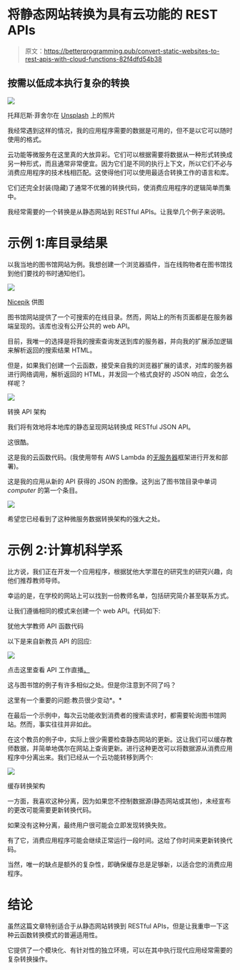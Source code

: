 # 将静态网站转换为具有云功能的 REST APIs

> 原文：<https://betterprogramming.pub/convert-static-websites-to-rest-apis-with-cloud-functions-82f4dfd54b38>

## 按需以低成本执行复杂的转换

![](img/1723b3ec019f508bd928db3399e86654.png)

托拜厄斯·菲舍尔在 [Unsplash](https://unsplash.com/search/photos/data?utm_source=unsplash&utm_medium=referral&utm_content=creditCopyText) 上的照片

我经常遇到这样的情况，我的应用程序需要的数据是可用的，但不是以它可以随时使用的格式。

云功能等微服务在这里真的大放异彩。它们可以根据需要将数据从一种形式转换成另一种形式，而且通常非常便宜。因为它们是不同的执行上下文，所以它们不必与消费应用程序的技术栈相匹配。这使得他们可以使用最适合转换工作的语言和库。

它们还完全封装(隐藏)了通常不优雅的转换代码，使消费应用程序的逻辑简单而集中。

我经常需要的一个转换是从静态网站到 RESTful APIs。让我举几个例子来说明。

# 示例 1:库目录结果

以我当地的图书馆网站为例。我想创建一个浏览器插件，当在线购物者在图书馆找到他们要找的书时通知他们。

![](img/730abfef26362198237450d60283a11a.png)

[Nicepik](https://www.nicepik.com/selective-focus-photography-of-pile-of-hardbound-books-old-vintage-chipped-table-wood-free-photo-30373) 供图

图书馆网站提供了一个可搜索的在线目录。然而，网站上的所有页面都是在服务器端呈现的。该库也没有公开公共的 web API。

目前，我唯一的选择是将我的搜索查询发送到库的服务器，并向我的扩展添加逻辑来解析返回的搜索结果 HTML。

但是，如果我们创建一个云函数，接受来自我的浏览器扩展的请求，对库的服务器进行网络调用，解析返回的 HTML，并发回一个格式良好的 JSON 响应，会怎么样呢？

![](img/e0acd0357499292f7dfe9d31f2b2adda.png)

转换 API 架构

我们将有效地将本地库的静态呈现网站转换成 RESTful JSON API。

这很酷。

这是我的云函数代码。(我使用带有 AWS Lambda 的[无服务器](https://serverless.com/)框架进行开发和部署)。

这是我的应用从新的 API 获得的 JSON 的图像。这列出了图书馆目录中单词 *computer* 的第一个条目。

![](img/f31d9b276b7e2bf6c38d0179156f7369.png)

希望您已经看到了这种微服务数据转换架构的强大之处。

# 示例 2:计算机科学系

比方说，我们正在开发一个应用程序，根据犹他大学潜在的研究生的研究兴趣，向他们推荐教师导师。

幸运的是，在学校的网站上可以找到一份教师名单，包括研究简介甚至联系方式。

让我们遵循相同的模式来创建一个 web API。代码如下:

犹他大学教师 API 函数代码

以下是来自新教员 API 的回应:

![](img/63378a9fb68d763e3ea6907f5d917fc6.png)

点击这里查看 API 工作直播[。](https://91iqp08xwg.execute-api.us-east-1.amazonaws.com/dev/faculty)

这与图书馆的例子有许多相似之处。但是你注意到不同了吗？

这里有一个重要的问题:教员很少变动*。*

在最后一个示例中，每次云功能收到消费者的搜索请求时，都需要轮询图书馆网站。然而，事实往往并非如此。

在这个教员的例子中，实际上很少需要检查静态网站的更新。这让我们可以缓存教师数据，并简单地偶尔在网站上查询更新。进行这种更改可以将数据源从消费应用程序中分离出来。我们已经从一个云功能转移到两个:

![](img/2c8de52f08a4f26a95689eac6738462d.png)

缓存转换架构

一方面，我喜欢这种分离，因为如果您不控制数据源(静态网站或其他)，未经宣布的更改可能需要更新转换代码。

如果没有这种分离，最终用户很可能会立即发现转换失败。

有了它，消费应用程序可能会继续正常运行一段时间。这给了你时间来更新转换代码。

当然，唯一的缺点是额外的复杂性，即确保缓存总是足够新，以适合您的消费应用程序。

# 结论

虽然这篇文章特别适合于从静态网站转换到 RESTful APIs，但是让我重申一下这种云函数转换模式的普遍适用性。

它提供了一个模块化、有针对性的独立环境，可以在其中执行现代应用经常需要的复杂转换操作。